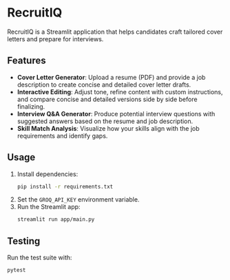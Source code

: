 # RecruitIQ

RecruitIQ is a Streamlit application that helps candidates craft tailored cover letters and prepare for interviews.

## Features
- **Cover Letter Generator**: Upload a resume (PDF) and provide a job description to create concise and detailed cover letter drafts.
- **Interactive Editing**: Adjust tone, refine content with custom instructions, and compare concise and detailed versions side by side before finalizing.
- **Interview Q&A Generator**: Produce potential interview questions with suggested answers based on the resume and job description.
- **Skill Match Analysis**: Visualize how your skills align with the job requirements and identify gaps.

## Usage
1. Install dependencies:
   ```bash
   pip install -r requirements.txt
   ```
2. Set the `GROQ_API_KEY` environment variable.
3. Run the Streamlit app:
   ```bash
   streamlit run app/main.py
   ```

## Testing
Run the test suite with:
```bash
pytest
```

